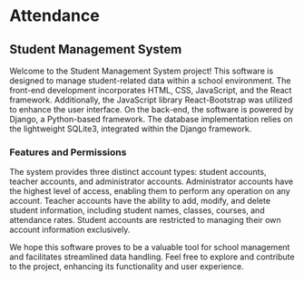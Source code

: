 # Attendance

## Student Management System

Welcome to the Student Management System project! This software is designed to manage student-related data within a school environment. The front-end development incorporates HTML, CSS, JavaScript, and the React framework. Additionally, the JavaScript library React-Bootstrap was utilized to enhance the user interface. On the back-end, the software is powered by Django, a Python-based framework. The database implementation relies on the lightweight SQLite3, integrated within the Django framework.

### Features and Permissions
The system provides three distinct account types: student accounts, teacher accounts, and administrator accounts. Administrator accounts have the highest level of access, enabling them to perform any operation on any account. Teacher accounts have the ability to add, modify, and delete student information, including student names, classes, courses, and attendance rates. Student accounts are restricted to managing their own account information exclusively.

We hope this software proves to be a valuable tool for school management and facilitates streamlined data handling. Feel free to explore and contribute to the project, enhancing its functionality and user experience.

